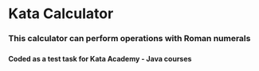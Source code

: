 # Kata Calculator
<h3> This calculator сan perform operations with Roman numerals<h3>
<h4> Coded as a test task for Kata Academy - Java courses <h4>
